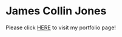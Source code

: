 # James Collin Jones

Please click [HERE](https://jcollinjones.netlify.app/) to visit my portfolio page!

